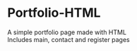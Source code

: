 # Portfolio-HTML

A simple portfolio page made with HTML \
Includes main, contact and register pages
